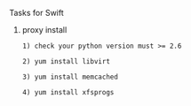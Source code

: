 Tasks for Swift

1. proxy install

       1) check your python version must >= 2.6

       2) yum install libvirt

       3) yum install memcached

       4) yum install xfsprogs
